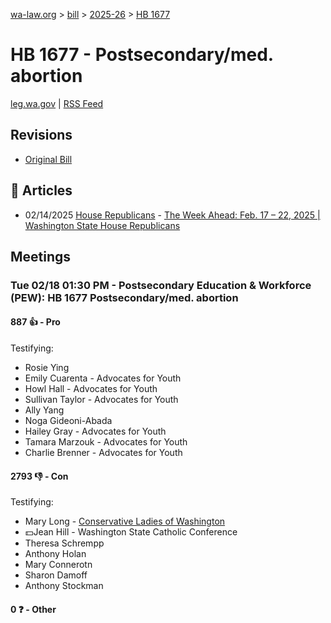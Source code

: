 [wa-law.org](/) > [bill](/bill/) > [2025-26](/bill/2025-26/) > [HB 1677](/bill/2025-26/hb/1677/)

# HB 1677 - Postsecondary/med. abortion
[leg.wa.gov](https://app.leg.wa.gov/billsummary?BillNumber=1677&Year=2025&Initiative=false) | [RSS Feed](./rss.xml)

## Revisions
* [Original Bill](1/)

## 📰 Articles
* 02/14/2025 [House Republicans](/org/house_republicans/) - [The Week Ahead: Feb. 17 – 22, 2025 | Washington State House Republicans](https://houserepublicans.wa.gov/week/the-week-ahead-feb-17-22-2025/#:~:text=HB%201677)

## Meetings
### Tue 02/18 01:30 PM - Postsecondary Education & Workforce (PEW): HB 1677 Postsecondary/med. abortion
#### 887 👍 - Pro
Testifying:
* Rosie Ying
* Emily Cuarenta - Advocates for Youth
* Howl Hall - Advocates for Youth
* Sullivan Taylor - Advocates for Youth
* Ally Yang
* Noga Gideoni-Abada
* Hailey Gray - Advocates for Youth
* Tamara Marzouk - Advocates for Youth
* Charlie Brenner - Advocates for Youth

#### 2793 👎 - Con
Testifying:
* Mary Long - [Conservative Ladies of Washington](/org/conservative_ladies_of_washington/)
* 💵Jean Hill - Washington State Catholic Conference
* Theresa Schrempp
* Anthony Holan
* Mary Connerotn
* Sharon Damoff
* Anthony Stockman

#### 0 ❓ - Other

